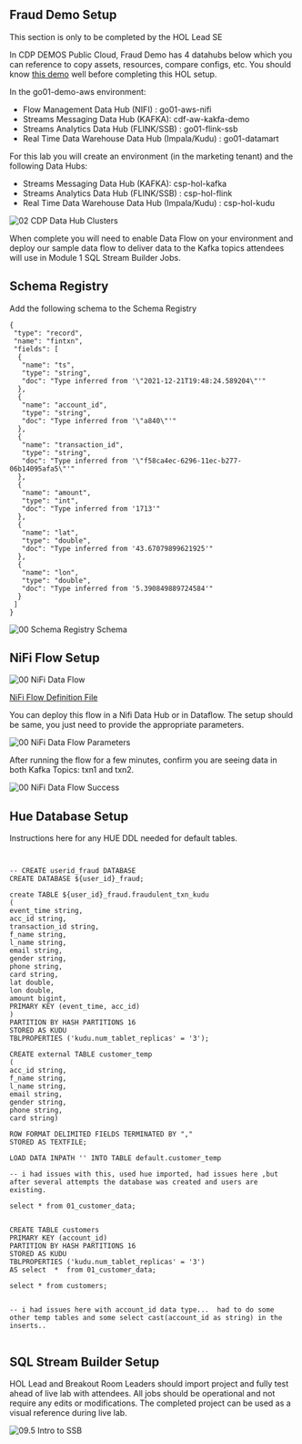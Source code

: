 ## Fraud Demo Setup

This section is only to be completed by the HOL Lead SE

In CDP DEMOS Public Cloud, Fraud Demo has 4 datahubs below which you can reference to copy assets, resources, compare configs, etc.   You should know [this demo](https://github.com/cldr-steven-matison/Fraud-Prevention-With-Cloudera-SSB) well before completing this HOL setup.

In the go01-demo-aws environment:

 * Flow Management Data Hub (NIFI) : go01-aws-nifi
 * Streams Messaging Data Hub (KAFKA): cdf-aw-kakfa-demo
 * Streams Analytics Data Hub (FLINK/SSB) : go01-flink-ssb 
 * Real Time Data Warehouse Data Hub (Impala/Kudu) : go01-datamart



For this lab you will create an environment (in the marketing tenant) and the following Data Hubs:

 * Streams Messaging Data Hub (KAFKA): csp-hol-kafka
 * Streams Analytics Data Hub (FLINK/SSB) : csp-hol-flink
 * Real Time Data Warehouse Data Hub (Impala/Kudu) : csp-hol-kudu

![02 CDP Data Hub Clusters](/Images/02_CDP_Data_Hub_Clusters.png)

When complete you will need to enable Data Flow on your environment and deploy our sample data flow to deliver data to the Kafka topics attendees will use in Module 1 SQL Stream Builder Jobs.

## Schema Registry

Add the following schema to the Schema Registry

```
{
 "type": "record",
 "name": "fintxn",
 "fields": [
  {
   "name": "ts",
   "type": "string",
   "doc": "Type inferred from '\"2021-12-21T19:48:24.589204\"'"
  },
  {
   "name": "account_id",
   "type": "string",
   "doc": "Type inferred from '\"a840\"'"
  },
  {
   "name": "transaction_id",
   "type": "string",
   "doc": "Type inferred from '\"f58ca4ec-6296-11ec-b277-06b14095afa5\"'"
  },
  {
   "name": "amount",
   "type": "int",
   "doc": "Type inferred from '1713'"
  },
  {
   "name": "lat",
   "type": "double",
   "doc": "Type inferred from '43.67079899621925'"
  },
  {
   "name": "lon",
   "type": "double",
   "doc": "Type inferred from '5.390849889724584'"
  }
 ]
}
```

![00 Schema Registry Schema](/Images/00_Schema_Registry_Schema.png)

## NiFi Flow Setup

![00 NiFi Data Flow](/Images/00_NiFi_Data_Flow.png)

[NiFi Flow Definition File](/assets/Fraud_Detection_Demo_Dataflow.json)

You can deploy this flow in a Nifi Data Hub or in Dataflow.  The setup should be same, you just need to provide the appropriate parameters.

![00 NiFi Data Flow Parameters](/Images/00_NiFi_Data_Flow_Parameters.png)

After running the flow for a few minutes, confirm you are seeing data in both Kafka Topics: txn1 and txn2.

![00 NiFi Data Flow Success](/Images/00_NiFi_Data_Flow_Success.png)

## Hue Database Setup

Instructions here for any HUE DDL needed for default tables.

```


-- CREATE userid_fraud DATABASE
CREATE DATABASE ${user_id}_fraud;

create TABLE ${user_id}_fraud.fraudulent_txn_kudu
(
event_time string,
acc_id string,
transaction_id string,
f_name string,
l_name string,
email string,
gender string,
phone string,
card string,
lat double,
lon double,
amount bigint,
PRIMARY KEY (event_time, acc_id)
)
PARTITION BY HASH PARTITIONS 16
STORED AS KUDU
TBLPROPERTIES ('kudu.num_tablet_replicas' = '3');

CREATE external TABLE customer_temp
(
acc_id string,
f_name string,
l_name string,
email string,
gender string,
phone string,
card string)

ROW FORMAT DELIMITED FIELDS TERMINATED BY ","
STORED AS TEXTFILE;

LOAD DATA INPATH '' INTO TABLE default.customer_temp

-- i had issues with this, used hue imported, had issues here ,but after several attempts the database was created and users are existing.

select * from 01_customer_data;


CREATE TABLE customers
PRIMARY KEY (account_id)
PARTITION BY HASH PARTITIONS 16
STORED AS KUDU
TBLPROPERTIES ('kudu.num_tablet_replicas' = '3')
AS select  *  from 01_customer_data;

select * from customers;


-- i had issues here with account_id data type...  had to do some other temp tables and some select cast(account_id as string) in the inserts..


```

## SQL Stream Builder Setup

HOL Lead and Breakout Room Leaders should import project and fully test ahead of live lab with attendees. All jobs should be operational and not require any edits or modifications.  The completed project can be used as a visual reference during live lab.

 ![09.5 Intro to SSB](/Images/09.5_Intro_SSB.png)

